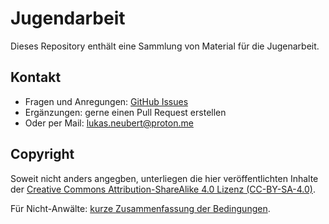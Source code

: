 # Jugendarbeit
Dieses Repository enthält eine Sammlung von Material für die Jugenarbeit.

## Kontakt
- Fragen und Anregungen: [GitHub Issues][gh-issues]
- Ergänzungen: gerne einen Pull Request erstellen
- Oder per Mail: lukas.neubert@proton.me

## Copyright
Soweit nicht anders angegben, unterliegen die hier veröffentlichten Inhalte der [Creative Commons Attribution-ShareAlike 4.0 Lizenz (CC-BY-SA-4.0)](./LICENSE.txt).

Für Nicht-Anwälte: [kurze Zusammenfassung der Bedingungen][cc-summary].

<!-- links -->
[gh-issues]: https://github.com/serkonda7/jugendarbeit/issues
[cc-summary]: https://choosealicense.com/licenses/cc-by-sa-4.0
